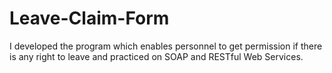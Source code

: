 # Leave-Claim-Form
I developed the program which enables personnel to get permission if there is any right to leave and practiced on SOAP and RESTful Web Services.
